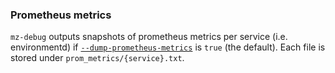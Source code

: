 ### Prometheus metrics

`mz-debug` outputs snapshots of prometheus metrics per service (i.e. environmentd) if
[`--dump-prometheus-metrics`](#dump-prometheus-metrics) is `true` (the default).
Each file is stored under `prom_metrics/{service}.txt`.
